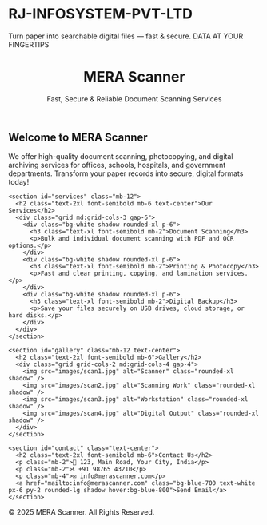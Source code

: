 # RJ-INFOSYSTEM-PVT-LTD
Turn paper into searchable digital files — fast &amp; secure. DATA AT YOUR FINGERTIPS
<!DOCTYPE html>
<html lang="en">
<head>
  <meta charset="UTF-8" />
  <meta name="viewport" content="width=device-width, initial-scale=1.0" />
  <title>MERA Scanner – Document Scanning Services</title>
  <link href="https://cdn.jsdelivr.net/npm/tailwindcss@2.2.19/dist/tailwind.min.css" rel="stylesheet">
</head>
<body class="bg-gray-50 text-gray-800">
  <header class="bg-blue-700 text-white py-6 shadow-md">
    <div class="container mx-auto px-4">
      <h1 class="text-3xl font-bold">MERA Scanner</h1>
      <p class="text-lg">Fast, Secure & Reliable Document Scanning Services</p>
    </div>
  </header>

  <main class="container mx-auto px-4 py-10">
    <section id="home" class="mb-12 text-center">
      <h2 class="text-2xl font-semibold mb-4">Welcome to MERA Scanner</h2>
      <p class="max-w-2xl mx-auto">We offer high-quality document scanning, photocopying, and digital archiving services for offices, schools, hospitals, and government departments. Transform your paper records into secure, digital formats today!</p>
    </section>

    <section id="services" class="mb-12">
      <h2 class="text-2xl font-semibold mb-6 text-center">Our Services</h2>
      <div class="grid md:grid-cols-3 gap-6">
        <div class="bg-white shadow rounded-xl p-6">
          <h3 class="text-xl font-semibold mb-2">Document Scanning</h3>
          <p>Bulk and individual document scanning with PDF and OCR options.</p>
        </div>
        <div class="bg-white shadow rounded-xl p-6">
          <h3 class="text-xl font-semibold mb-2">Printing & Photocopy</h3>
          <p>Fast and clear printing, copying, and lamination services.</p>
        </div>
        <div class="bg-white shadow rounded-xl p-6">
          <h3 class="text-xl font-semibold mb-2">Digital Backup</h3>
          <p>Save your files securely on USB drives, cloud storage, or hard disks.</p>
        </div>
      </div>
    </section>

    <section id="gallery" class="mb-12 text-center">
      <h2 class="text-2xl font-semibold mb-6">Gallery</h2>
      <div class="grid grid-cols-2 md:grid-cols-4 gap-4">
        <img src="images/scan1.jpg" alt="Scanner" class="rounded-xl shadow" />
        <img src="images/scan2.jpg" alt="Scanning Work" class="rounded-xl shadow" />
        <img src="images/scan3.jpg" alt="Workstation" class="rounded-xl shadow" />
        <img src="images/scan4.jpg" alt="Digital Output" class="rounded-xl shadow" />
      </div>
    </section>

    <section id="contact" class="text-center">
      <h2 class="text-2xl font-semibold mb-6">Contact Us</h2>
      <p class="mb-2">📍 123, Main Road, Your City, India</p>
      <p class="mb-2">📞 +91 98765 43210</p>
      <p class="mb-4">✉️ info@merascanner.com</p>
      <a href="mailto:info@merascanner.com" class="bg-blue-700 text-white px-6 py-2 rounded-lg shadow hover:bg-blue-800">Send Email</a>
    </section>
  </main>

  <footer class="bg-gray-800 text-white text-center py-4 mt-12">
    <p>&copy; 2025 MERA Scanner. All Rights Reserved.</p>
  </footer>
</body>
</html>
